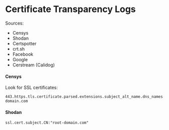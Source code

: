 # Certificate Transparency Logs

Sources:
- Censys
- Shodan
- Certspotter
- crt.sh
- Facebook
- Google
- Cerstream (Calidog)

#### Censys
Look for SSL certificates:
```
443.https.tls.certificate.parsed.extensions.subject_alt_name.dns_names:root-domain.com
```

#### Shodan
```
ssl.cert.subject.CN:"root-domain.com"
```
